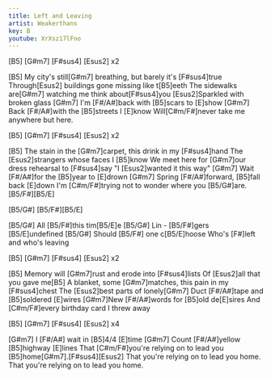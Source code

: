 ```yaml
---
title: Left and Leaving
artist: Weakerthans
key: B
youtube: XrXsz17lFno
---
```


[B5]  [G#m7]  [F#sus4]  [Esus2] x2

[B5]  My city's still[G#m7] breathing, but barely it's [F#sus4]true
Through[Esus2] buildings gone missing like t[B5]eeth
The sidewalks are[G#m7] watching me think about[F#sus4]you
[Esus2]Sparkled with broken glass
[G#m7]   I'm [F#/A#]back with [B5]scars to [E]show
[G#m7]   Back [F#/A#]with the [B5]streets I [E]know
Will[C#m/F#]never take me anywhere but here.

[B5]  [G#m7]  [F#sus4]  [Esus2] x2

[B5]  The stain in the [G#m7]carpet, this drink in my [F#sus4]hand
The [Esus2]strangers whose faces I [B5]know
We meet here for [G#m7]our dress rehearsal to [F#sus4]say
"I [Esus2]wanted it this way"
[G#m7]   Wait [F#/A#]for the [B5]year to [E]drown
[G#m7]   Spring [F#/A#]forward, [B5]fall back [E]down
I'm [C#m/F#]trying not to wonder where you [B5/G#]are.[B5/F#][B5/E]

[B5/G#] [B5/F#][B5/E]

[B5/G#]     All  [B5/F#]this   tim[B5/E]e
[B5/G#]     Lin - [B5/F#]gers   [B5/E]undefined
[B5/G#]     Should [B5/F#] one  c[B5/E]hoose
   Who's [F#]left and who's leaving

[B5]  [G#m7]  [F#sus4]  [Esus2] x2

  [B5]  Memory will [G#m7]rust and erode into [F#sus4]lists
Of [Esus2]all that you gave me[B5]
A blanket, some [G#m7]matches, this pain in my [F#sus4]chest
The [Esus2]best parts of lonely[G#m7]
Duct [F#/A#]tape and [B5]soldered [E]wires
[G#m7]New   [F#/A#]words for [B5]old de[E]sires
And [C#m/F#]every birthday card I threw away

[B5]  [G#m7]  [F#sus4]  [Esus2] x4

[G#m7]    I [F#/A#] wait  in [B5]4/4 [E]time
[G#m7]    Count [F#/A#]yellow [B5]highway [E]lines
That [C#m/F#]you're relying on to lead you [B5]home[G#m7].[F#sus4][Esus2]
That you're relying on to lead you home.
That you're relying on to lead you home.
